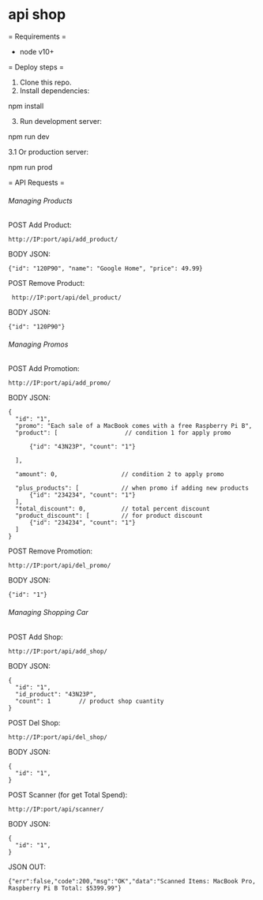 # api shop

= Requirements =
* node v10+

= Deploy steps =
1. Clone this repo.
2. Install dependencies: 

npm install

3. Run development server:

npm run dev

3.1 Or production server:

npm run prod

= API Requests =

<h6>Managing Products</h6>

POST Add Product: 

    http://IP:port/api/add_product/

BODY JSON:

    {"id": "120P90", "name": "Google Home", "price": 49.99}

POST Remove Product: 

     http://IP:port/api/del_product/

BODY JSON:

    {"id": "120P90"}

<h6>Managing Promos</h6>

POST Add Promotion: 
    
    http://IP:port/api/add_promo/

BODY JSON:

    {
	  "id": "1",                              
	  "promo": "Each sale of a MacBook comes with a free Raspberry Pi B",
	  "product": [                   // condition 1 for apply promo                        

		  {"id": "43N23P", "count": "1"}         

	  ],

	  "amount": 0,                  // condition 2 to apply promo                       

	  "plus_products": [            // when promo if adding new products                   
		  {"id": "234234", "count": "1"}
	  ],
	  "total_discount": 0,          // total percent discount                
	  "product_discount": [         // for product discount
	      {"id": "234234", "count": "1"}
	  ]
    }

POST Remove Promotion: 

    http://IP:port/api/del_promo/

BODY JSON:

    {"id": "1"}

<h6>Managing Shopping Car</h6>

POST Add Shop: 
    
    http://IP:port/api/add_shop/
    
BODY JSON:
 
    {
      "id": "1",
      "id_product": "43N23P",
      "count": 1        // product shop cuantity
    }
    
POST Del Shop: 
    
    http://IP:port/api/del_shop/
    
BODY JSON:
 
    {
      "id": "1",
    }
    
POST Scanner (for get Total Spend): 
        
    http://IP:port/api/scanner/
        
BODY JSON:
     
    {
      "id": "1",
    }
    
JSON OUT:

    {"err":false,"code":200,"msg":"OK","data":"Scanned Items: MacBook Pro, Raspberry Pi B Total: $5399.99"}